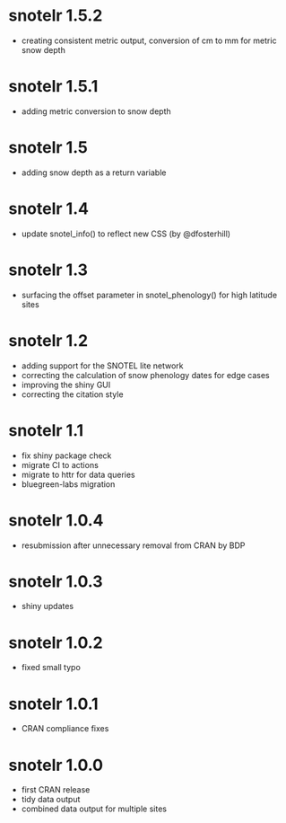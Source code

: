 # snotelr 1.5.2

* creating consistent metric output, conversion of cm to mm for metric snow depth

# snotelr 1.5.1

* adding metric conversion to snow depth

# snotelr 1.5

* adding snow depth as a return variable

# snotelr 1.4

* update snotel_info() to reflect new CSS (by @dfosterhill)

# snotelr 1.3

* surfacing the offset parameter in snotel_phenology() for high latitude sites

# snotelr 1.2

* adding support for the SNOTEL lite network
* correcting the calculation of snow phenology dates for edge cases
* improving the shiny GUI
* correcting the citation style

# snotelr 1.1

* fix shiny package check
* migrate CI to actions
* migrate to httr for data queries
* bluegreen-labs migration

# snotelr 1.0.4

* resubmission after unnecessary removal from CRAN by BDP

# snotelr 1.0.3

* shiny updates

# snotelr 1.0.2

* fixed small typo

# snotelr 1.0.1

* CRAN compliance fixes

# snotelr 1.0.0

* first CRAN release
* tidy data output
* combined data output for multiple sites
